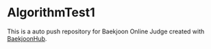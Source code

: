# AlgorithmTest1
This is a auto push repository for Baekjoon Online Judge created with [BaekjoonHub](https://github.com/BaekjoonHub/BaekjoonHub).
